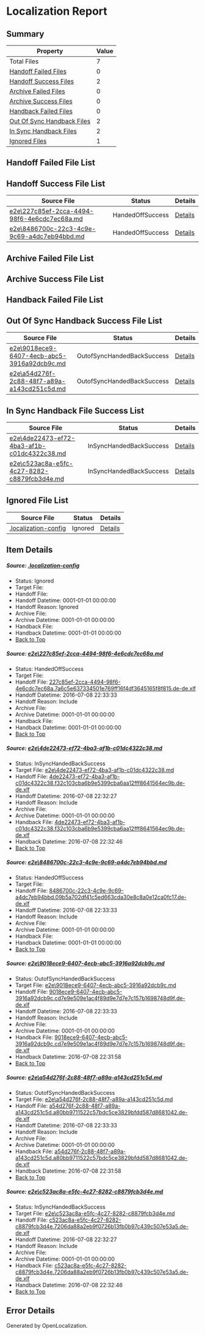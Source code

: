 # <a name='report-top'></a> Localization Report

## Summary
 Property | Value 
 -------- | ----- 
 Total Files | 7
[ Handoff Failed Files ](#handoff-failed-list)| 0
[ Handoff Success Files ](#handoff-success-list)| 2
[ Archive Failed Files ](#archive-failed-list)| 0
[ Archive Success Files ](#archive-success-list)| 0
[ Handback Failed Files ](#handback-failed-list)| 0
[ Out Of Sync Handback Files ](#outofsync-handback-success-list)| 2
[ In Sync Handback Files ](#insync-handback-success-list)| 2
[ Ignored Files ](#ignored-list)| 1

## <a name='handoff-failed-list'></a> Handoff Failed File List

## <a name='handoff-success-list'></a> Handoff Success File List
 Source File | Status | Details 
 ----------- | ------ | ------- 
 [e2e\227c85ef-2cca-4494-98f6-4e6cdc7ec68a.md](https://github.com/OpenLocalizationTestOrg/oltest/blob/2085c00956e4c4115f0c5940aee0329c71ad4794/e2e/227c85ef-2cca-4494-98f6-4e6cdc7ec68a.md) | HandedOffSuccess | [Details](#bf9ff7992bc6e005cd3a7c6f8296a1264c29fc261)
 [e2e\8486700c-22c3-4c9e-9c69-a4dc7eb94bbd.md](https://github.com/OpenLocalizationTestOrg/oltest/blob/b7879b579ac21e69c1d62cf1d29eb99b98134bc9/e2e/8486700c-22c3-4c9e-9c69-a4dc7eb94bbd.md) | HandedOffSuccess | [Details](#ea0168c254e984b6e8cce6a10d77378af20cda603)

## <a name='archive-failed-list'></a> Archive Failed File List

## <a name='archive-success-list'></a> Archive Success File List

## <a name='handback-failed-list'></a> Handback Failed File List

## <a name='outofsync-handback-success-list'></a> Out Of Sync Handback Success File List
 Source File | Status | Details 
 ----------- | ------ | ------- 
 [e2e\9018ece9-6407-4ecb-abc5-3916a92dcb9c.md](https://github.com/OpenLocalizationTestOrg/oltest/blob/cbb968e0fad6af5812322da6faa70b9a22d03ef9/e2e/9018ece9-6407-4ecb-abc5-3916a92dcb9c.md) | OutofSyncHandedBackSuccess | [Details](#bb6764543424c5376e82d0ecf85c1acf0226be8b4)
 [e2e\a54d276f-2c88-48f7-a89a-a143cd251c5d.md](https://github.com/OpenLocalizationTestOrg/oltest/blob/cbb968e0fad6af5812322da6faa70b9a22d03ef9/e2e/a54d276f-2c88-48f7-a89a-a143cd251c5d.md) | OutofSyncHandedBackSuccess | [Details](#58f837554f07305b51f9da74e6e4ae88d260be795)

## <a name='insync-handback-success-list'></a> In Sync Handback File Success List
 Source File | Status | Details 
 ----------- | ------ | ------- 
 [e2e\4de22473-ef72-4ba3-af1b-c01dc4322c38.md](https://github.com/OpenLocalizationTestOrg/oltest/blob/3e27c20739e4ba1e1ac4f7d452754936e106a8b2/e2e/4de22473-ef72-4ba3-af1b-c01dc4322c38.md) | InSyncHandedBackSuccess | [Details](#70d2bcd2ee6c0e07d5d0b84256aa4a731ec102352)
 [e2e\c523ac8a-e5fc-4c27-8282-c8879fcb3d4e.md](https://github.com/OpenLocalizationTestOrg/oltest/blob/3e27c20739e4ba1e1ac4f7d452754936e106a8b2/e2e/c523ac8a-e5fc-4c27-8282-c8879fcb3d4e.md) | InSyncHandedBackSuccess | [Details](#8c3a6f20e32c655a3a621565ff6e152e17e4b9556)

## <a name='ignored-list'></a> Ignored File List
 Source File | Status | Details 
 ----------- | ------ | ------- 
 [.localization-config](https://github.com/OpenLocalizationTestOrg/oltest/blob/2085c00956e4c4115f0c5940aee0329c71ad4794/.localization-config) | Ignored | [Details](#3d4f252ac210baf56311d7e97dcc2db10974dbd20)

## Item Details
##### <a name='3d4f252ac210baf56311d7e97dcc2db10974dbd20'></a> Source: [.localization-config](https://github.com/OpenLocalizationTestOrg/oltest/blob/2085c00956e4c4115f0c5940aee0329c71ad4794/.localization-config)
* Status: Ignored
* Target File: 
* Handoff File: 
* Handoff Datetime: 0001-01-01 00:00:00
* Handoff Reason: Ignored
* Archive File: 
* Archive Datetime: 0001-01-01 00:00:00
* Handback File: 
* Handback Datetime: 0001-01-01 00:00:00
* [Back to Top](#report-top)

##### <a name='bf9ff7992bc6e005cd3a7c6f8296a1264c29fc261'></a> Source: [e2e\227c85ef-2cca-4494-98f6-4e6cdc7ec68a.md](https://github.com/OpenLocalizationTestOrg/oltest/blob/2085c00956e4c4115f0c5940aee0329c71ad4794/e2e/227c85ef-2cca-4494-98f6-4e6cdc7ec68a.md)
* Status: HandedOffSuccess
* Target File: 
* Handoff File: [227c85ef-2cca-4494-98f6-4e6cdc7ec68a.7a6c5e637334501e769ff16f4df3645165f8f815.de-de.xlf](https://github.com/OpenLocalizationTestOrg/olhandoff-e2e/blob/e8df1dd7a900abfcc6706c77d2fed61d467d0fbe/ol-handoff/OpenLocalizationTestOrg/oltest-dede-fly/ci/ht/227c85ef-2cca-4494-98f6-4e6cdc7ec68a.7a6c5e637334501e769ff16f4df3645165f8f815.de-de.xlf)
* Handoff Datetime: 2016-07-08 22:33:33
* Handoff Reason: Include
* Archive File: 
* Archive Datetime: 0001-01-01 00:00:00
* Handback File: 
* Handback Datetime: 0001-01-01 00:00:00
* [Back to Top](#report-top)

##### <a name='70d2bcd2ee6c0e07d5d0b84256aa4a731ec102352'></a> Source: [e2e\4de22473-ef72-4ba3-af1b-c01dc4322c38.md](https://github.com/OpenLocalizationTestOrg/oltest/blob/3e27c20739e4ba1e1ac4f7d452754936e106a8b2/e2e/4de22473-ef72-4ba3-af1b-c01dc4322c38.md)
* Status: InSyncHandedBackSuccess
* Target File: [e2e\4de22473-ef72-4ba3-af1b-c01dc4322c38.md](https://github.com/OpenLocalizationTestOrg/oltest-dede-fly/blob/db7e81a529e2a464f971a3e8375c93657c864d94/e2e/4de22473-ef72-4ba3-af1b-c01dc4322c38.md)
* Handoff File: [4de22473-ef72-4ba3-af1b-c01dc4322c38.f32c103cba6b9e5399cba6aa12fff8641564ec9b.de-de.xlf](https://github.com/OpenLocalizationTestOrg/olhandoff-e2e/blob/e9e87fbd89bdd8c575814d2662ad95d2a1dc7900/ol-handoff/OpenLocalizationTestOrg/oltest-dede-fly/ci/ht/4de22473-ef72-4ba3-af1b-c01dc4322c38.f32c103cba6b9e5399cba6aa12fff8641564ec9b.de-de.xlf)
* Handoff Datetime: 2016-07-08 22:32:27
* Handoff Reason: Include
* Archive File: 
* Archive Datetime: 0001-01-01 00:00:00
* Handback File: [4de22473-ef72-4ba3-af1b-c01dc4322c38.f32c103cba6b9e5399cba6aa12fff8641564ec9b.de-de.xlf](https://github.com/OpenLocalizationTestOrg/olhandback-e2e/blob/a9baf2414937bdb06351c3dc65ac5e1b361a8af4/ol-handback/OpenLocalizationTestOrg/oltest-dede-fly/ci/ht/4de22473-ef72-4ba3-af1b-c01dc4322c38.f32c103cba6b9e5399cba6aa12fff8641564ec9b.de-de.xlf)
* Handback Datetime: 2016-07-08 22:32:46
* [Back to Top](#report-top)

##### <a name='ea0168c254e984b6e8cce6a10d77378af20cda603'></a> Source: [e2e\8486700c-22c3-4c9e-9c69-a4dc7eb94bbd.md](https://github.com/OpenLocalizationTestOrg/oltest/blob/b7879b579ac21e69c1d62cf1d29eb99b98134bc9/e2e/8486700c-22c3-4c9e-9c69-a4dc7eb94bbd.md)
* Status: HandedOffSuccess
* Target File: 
* Handoff File: [8486700c-22c3-4c9e-9c69-a4dc7eb94bbd.09b5a702df41c5ed663cda30e8c8a0e12ca0fc17.de-de.xlf](https://github.com/OpenLocalizationTestOrg/olhandoff-e2e/blob/e8df1dd7a900abfcc6706c77d2fed61d467d0fbe/ol-handoff/OpenLocalizationTestOrg/oltest-dede-fly/ci/ht/8486700c-22c3-4c9e-9c69-a4dc7eb94bbd.09b5a702df41c5ed663cda30e8c8a0e12ca0fc17.de-de.xlf)
* Handoff Datetime: 2016-07-08 22:33:33
* Handoff Reason: Include
* Archive File: 
* Archive Datetime: 0001-01-01 00:00:00
* Handback File: 
* Handback Datetime: 0001-01-01 00:00:00
* [Back to Top](#report-top)

##### <a name='bb6764543424c5376e82d0ecf85c1acf0226be8b4'></a> Source: [e2e\9018ece9-6407-4ecb-abc5-3916a92dcb9c.md](https://github.com/OpenLocalizationTestOrg/oltest/blob/cbb968e0fad6af5812322da6faa70b9a22d03ef9/e2e/9018ece9-6407-4ecb-abc5-3916a92dcb9c.md)
* Status: OutofSyncHandedBackSuccess
* Target File: [e2e\9018ece9-6407-4ecb-abc5-3916a92dcb9c.md](https://github.com/OpenLocalizationTestOrg/oltest-dede-fly/blob/d83645f4da2ac81d0c2f316259d57090fe3ffcc7/e2e/9018ece9-6407-4ecb-abc5-3916a92dcb9c.md)
* Handoff File: [9018ece9-6407-4ecb-abc5-3916a92dcb9c.cd7e9e509e1ac4f89d9e7d7e7c157b1698748d9f.de-de.xlf](https://github.com/OpenLocalizationTestOrg/olhandoff-e2e/blob/e8df1dd7a900abfcc6706c77d2fed61d467d0fbe/ol-handoff/OpenLocalizationTestOrg/oltest-dede-fly/ci/ht/9018ece9-6407-4ecb-abc5-3916a92dcb9c.cd7e9e509e1ac4f89d9e7d7e7c157b1698748d9f.de-de.xlf)
* Handoff Datetime: 2016-07-08 22:33:33
* Handoff Reason: Include
* Archive File: 
* Archive Datetime: 0001-01-01 00:00:00
* Handback File: [9018ece9-6407-4ecb-abc5-3916a92dcb9c.cd7e9e509e1ac4f89d9e7d7e7c157b1698748d9f.de-de.xlf](https://github.com/OpenLocalizationTestOrg/olhandback-e2e/blob/3190bd3e46b091ed92ea4ac2076c1baeba687d17/ol-handback/OpenLocalizationTestOrg/oltest-dede-fly/ci/high/9018ece9-6407-4ecb-abc5-3916a92dcb9c.cd7e9e509e1ac4f89d9e7d7e7c157b1698748d9f.de-de.xlf)
* Handback Datetime: 2016-07-08 22:31:58
* [Back to Top](#report-top)

##### <a name='58f837554f07305b51f9da74e6e4ae88d260be795'></a> Source: [e2e\a54d276f-2c88-48f7-a89a-a143cd251c5d.md](https://github.com/OpenLocalizationTestOrg/oltest/blob/cbb968e0fad6af5812322da6faa70b9a22d03ef9/e2e/a54d276f-2c88-48f7-a89a-a143cd251c5d.md)
* Status: OutofSyncHandedBackSuccess
* Target File: [e2e\a54d276f-2c88-48f7-a89a-a143cd251c5d.md](https://github.com/OpenLocalizationTestOrg/oltest-dede-fly/blob/d83645f4da2ac81d0c2f316259d57090fe3ffcc7/e2e/a54d276f-2c88-48f7-a89a-a143cd251c5d.md)
* Handoff File: [a54d276f-2c88-48f7-a89a-a143cd251c5d.a80bb9711522c57bdc5ce3829bfdd587d8681042.de-de.xlf](https://github.com/OpenLocalizationTestOrg/olhandoff-e2e/blob/e8df1dd7a900abfcc6706c77d2fed61d467d0fbe/ol-handoff/OpenLocalizationTestOrg/oltest-dede-fly/ci/ht/a54d276f-2c88-48f7-a89a-a143cd251c5d.a80bb9711522c57bdc5ce3829bfdd587d8681042.de-de.xlf)
* Handoff Datetime: 2016-07-08 22:33:33
* Handoff Reason: Include
* Archive File: 
* Archive Datetime: 0001-01-01 00:00:00
* Handback File: [a54d276f-2c88-48f7-a89a-a143cd251c5d.a80bb9711522c57bdc5ce3829bfdd587d8681042.de-de.xlf](https://github.com/OpenLocalizationTestOrg/olhandback-e2e/blob/3190bd3e46b091ed92ea4ac2076c1baeba687d17/ol-handback/OpenLocalizationTestOrg/oltest-dede-fly/ci/high/a54d276f-2c88-48f7-a89a-a143cd251c5d.a80bb9711522c57bdc5ce3829bfdd587d8681042.de-de.xlf)
* Handback Datetime: 2016-07-08 22:31:58
* [Back to Top](#report-top)

##### <a name='8c3a6f20e32c655a3a621565ff6e152e17e4b9556'></a> Source: [e2e\c523ac8a-e5fc-4c27-8282-c8879fcb3d4e.md](https://github.com/OpenLocalizationTestOrg/oltest/blob/3e27c20739e4ba1e1ac4f7d452754936e106a8b2/e2e/c523ac8a-e5fc-4c27-8282-c8879fcb3d4e.md)
* Status: InSyncHandedBackSuccess
* Target File: [e2e\c523ac8a-e5fc-4c27-8282-c8879fcb3d4e.md](https://github.com/OpenLocalizationTestOrg/oltest-dede-fly/blob/db7e81a529e2a464f971a3e8375c93657c864d94/e2e/c523ac8a-e5fc-4c27-8282-c8879fcb3d4e.md)
* Handoff File: [c523ac8a-e5fc-4c27-8282-c8879fcb3d4e.7206da88a2eb9f0726b13fb0b97c439c507e53a5.de-de.xlf](https://github.com/OpenLocalizationTestOrg/olhandoff-e2e/blob/e9e87fbd89bdd8c575814d2662ad95d2a1dc7900/ol-handoff/OpenLocalizationTestOrg/oltest-dede-fly/ci/ht/c523ac8a-e5fc-4c27-8282-c8879fcb3d4e.7206da88a2eb9f0726b13fb0b97c439c507e53a5.de-de.xlf)
* Handoff Datetime: 2016-07-08 22:32:27
* Handoff Reason: Include
* Archive File: 
* Archive Datetime: 0001-01-01 00:00:00
* Handback File: [c523ac8a-e5fc-4c27-8282-c8879fcb3d4e.7206da88a2eb9f0726b13fb0b97c439c507e53a5.de-de.xlf](https://github.com/OpenLocalizationTestOrg/olhandback-e2e/blob/a9baf2414937bdb06351c3dc65ac5e1b361a8af4/ol-handback/OpenLocalizationTestOrg/oltest-dede-fly/ci/ht/c523ac8a-e5fc-4c27-8282-c8879fcb3d4e.7206da88a2eb9f0726b13fb0b97c439c507e53a5.de-de.xlf)
* Handback Datetime: 2016-07-08 22:32:46
* [Back to Top](#report-top)


## Error Details

Generated by OpenLocalization.
